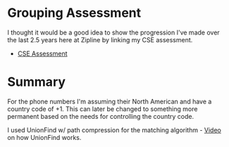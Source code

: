 # Grouping Assessment

I thought it would be a good idea to show the progression I've made over the last 2.5 years here at Zipline by linking my CSE assessment.
- [CSE Assessment](/grouping/cse-hiring-assessment.rb)


# Summary

For the phone numbers I'm assuming their North American and have a country code of +1. This can later be changed to something more permanent based on the needs for controlling the country code.

I used UnionFind w/ path compression for the matching algorithm - [Video](https://www.youtube.com/watch?v=VHRhJWacxis&list=PLDV1Zeh2NRsBI1C-mR6ZhHTyfoEJWlxvq&index=4) on how UnionFind works.

